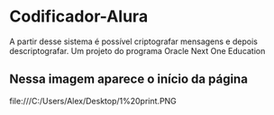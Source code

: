 # Codificador-Alura
A partir desse sistema é possível criptografar mensagens e depois descriptografar. Um projeto do programa Oracle Next One Education

## Nessa imagem aparece o início da página 
file:///C:/Users/Alex/Desktop/1%20print.PNG
